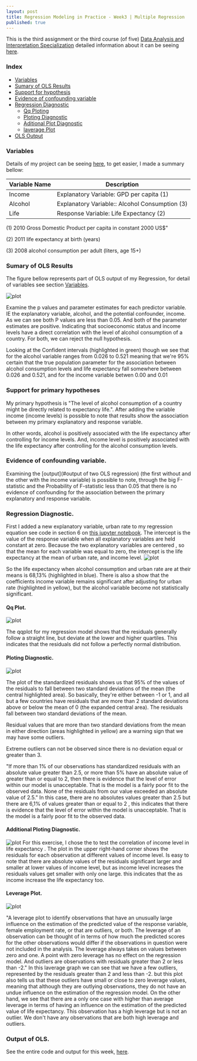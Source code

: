 ```yaml
---
layout: post
title: Regression Modeling in Practice - Week3 | Multiple Regression
published: true
---
```


This is the third assignment or the third course (of five)
[Data Analysis and Interpretation Specialization](https://www.coursera.org/specializations/data-analysis)
detailed information about it can be seeing [here](https://www.coursera.org/learn/data-visualization#).

### Index
+ [Variables](#variables)
+ [Sumary of OLS Results](#summary)
+ [Support for hypothesis](#support)
+ [Evidence of confounding variable](#evidence)
+ [Regression Diagnostic](#diag)
  + [Qq Ploting](#plot)
  + [Ploting Diagnostic](#pdiag)
  + [Aditional Plot Diagnostic](#apdiag)
  + [laverage Plot](#influence)
+ [OLS Output](#output)  

### <a name = "variables"></a>Variables

Details of my project can be seeing
[here](https://sidon.github.io/data-visualization-week1/), to get easier, I made a summary bellow:

|Variable Name|Description|
|-------------|-----------|
|Income       |Explanatory Variable: GPD per capita (1)|
|Alcohol      |Explanatory Variable:: Alcohol Consumption (3)|
|Life         |Response Variable: Life Expectancy (2)|

(1) 2010 Gross Domestic Product per capita in constant 2000 US$"

(2) 2011 life expectancy at birth (years)

(3) 2008 alcohol consumption per adult (liters, age 15+)

### <a name = "summary"></a>Sumary of OLS Results
The figure bellow represents part of OLS output of my Regression, for detail of
variables see section  [Variables](#variables).

![plot](/images/ols_bregressionw3.png)

Examine the p values and parameter estimates for each predictor variable. IE the  explanatory variable, alcohol, and the potential confounder, income. As we can see both P values are less than 0.05. And both of the parameter estimates are positive. Indicating that socioeconomic status and income levels have a direct correlation with the level of alcohol consumption of a country. For both, we
can reject the null hypothesis.

Looking at the Confident intervals (highlighted in green) though we see that for the alcohol variable ranges from 0.026 to 0.521 meaning that we're 95% certain that the true population parameter for the association between alcohol consumption levels and life expectancy fall somewhere between 0.026 and 0.521,
and for the income variable betwen 0.00 and 0.01

### <a name = "support"></a>Support for primary hypotheses
My primary hypothesis is "The level of alcohol consumption of a country might be directly related to expectancy life.". After adding the variable income (income levels) is possible to note that results show the association between my primary explanatory and response variable.

In other words, alcohol is positively associated with the life expectancy after controlling for income levels. And, income level is positively associated with the life expectancy after controlling for the alcohol consumption levels.

### <a name = "evidence"></a>Evidence of confounding variable.
Examining the [output](#output of two OLS regression) (the first without and the other with the income variable)  is possible to note, through the big F-statistic and the Probability of F-statistic less than 0.05 that there is no evidence of confounding for the association between the primary explanatory  and response variable.

### <a name = "diag"></a>Regression Diagnostic.
First I added a new explanatory variable, urban rate to my regression equation
see code in section 6 on [this jupyter  notebook](https://github.com/Sidon/Sidon.github.io/blob/master/_posts/bregession-w3.ipynb). The intercept is the value of the response variable when all explanatory variables are held constant at zero. Because the two explanatory variables are centered , so that the mean for each variable was equal to zero, the intercept is the life expectancy at the mean of urban rate, and income level.
![plot](/images/ols_bregressionw3-2.png)

So the life expectancy when alcohol consumption and urban rate are at their means is 68,13% (highlighted in blue). There is also a show that the coefficients
income variable remains significant after adjusting for
urban rate (highlighted in yellow), but the alcohol
variable become not statistically significant.


#### <a name = "qplot"></a>Qq Plot.
![plot](/images/qqplot1.png)

The qqplot for my regression model shows that the residuals generally follow a straight line, but deviate at the lower and higher quartiles. This indicates that the residuals did not follow a perfectly normal distribution.      

#### <a name = "pdiag"></a>Ploting Diagnostic.
![plot](/images/diag1.png)

The plot of the standardized residuals shows us that 95% of the values of the residuals to fall between two standard deviations of the mean (the central highlighted area). So basically, they're either between -1 or 1, and all but a few countries have residuals that are more than 2 standard deviations above or below the mean of 0 (the expanded central area). The residuals fall between two standard deviations of the mean.

Residual values that are more than two standard deviations from the mean in either direction (areas highlighted in yellow) are a warning sign that we may have some outliers.

Extreme outliers can not be observed since there is no deviation equal or greater than 3.

"If more than 1% of our observations has standardized residuals with an absolute value greater than 2.5, or more than 5% have an absolute value of greater than or equal to 2, then there is evidence that the level of error within our model is unacceptable. That is the model is a fairly poor fit to the observed data. None of the residuals from our value exceeded an absolute value of 2.5."
In this case, there are no absolutes values greater than 2.5 but there are 6,1% of values greater than or equal to 2 , this indicates that there is evidence that the level of error within the model is unacceptable. That is the model is a fairly poor fit to the observed data.

#### <a name = "apdiag"></a>Additional Ploting Diagnostic.
![plot](/images/diag2.png)
For this exercise, I chose the to test the correlation of income level in life
expectancy .
The plot in the upper right-hand corner shows the residuals for each observation at different values of income level.
Is easy to note that there are absolute values of the residuals significant larger and smaller at lower values of income level, but as income level increases the residuals values get smaller with only one large. this indicates that the as income increase the life expectancy too.

#### <a name = "influence"></a>Leverage Plot.
![plot](/images/influence1.png)

"A leverage plot to identify observations that have an unusually large influence on the estimation of the predicted value of the response variable, female employment rate, or that are outliers, or both. The leverage of an observation can be thought of in terms of how much the predicted scores for the other observations would differ if the observations in question were not included in the analysis. The leverage always takes on values between zero and one. A point with zero leverage has no effect on the regression model. And outliers are observations with residuals greater than 2 or less than -2."
In this laverage graph we can see that we have a few outliers, represented by
the residuals greater than 2 and less than -2.  but this plot also tells us that these outliers have small or close to zero leverage values, meaning that although they are outlying observations, they do not have an undue influence on the estimation of the regression model. On the other hand, we see that there are a only one case with higher than average leverage in terms of having an influence on the estimation of the predicted value of life expectancy. This observation has a high leverage but is not an outlier. We don't have any observations that are both high leverage and outliers.

### <a name = "output"></a>Output of OLS.
See the entire code and output for this week,  [here](https://github.com/Sidon/Sidon.github.io/blob/master/_posts/bregession-w3.ipynb).
